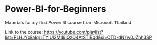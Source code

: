 # Power-BI-for-Beginners
Materials for my first Power BI course from Microsoft Thailand

Link to the course: https://youtube.com/playlist?list=PLHJYxRaIqrLTYIUl2M49iQzO4AtSTIBQd&si=OTD-dNYw0JZhh3SP
